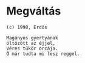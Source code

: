 # Megváltás
`(c) 1998, Erdős`

```
Magányos gyertyának
öltözött az éjjel,
Véres tükör orcája.
Ő már tudta mi lesz reggel.
```
